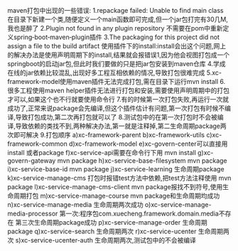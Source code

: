 maven打包中出现的一些错误:
1.repackage failed: Unable to find main class
在目录下新建一个类,随便定义一个main函数即可完成,但一个jar包打完有30几M,我也是醉了
2.Plugin not found in any plugin repository
不需要在pom中重新定义spring‐boot‐maven‐plugin插件
3.The packaging for this project did not assign a file to the build artifact
使用插件下的install:install会出这个问题,网上的解决办法是使用声明周期下的install,结果就会报错误1,因为他会视图打包成一个springboot的启动jar包,但此时我们要做的只是把jar包安装到maven仓库
4.学成在线的jar依赖比较混乱,出现好多工程互相依赖的情况,导致打包很难完成
5.xc-framework-model使用maven插件无法完成打包,需在目录下运行mvn install
6.很多工程使用maven helper插件无法进行打包和安装,需要使用声明周期中的打包才可以,如果这个也不行就要使用命令行
7.有的时候第一次打包失败,再运行一次就成功了,正常来说package会先编译,但这个插件估计有问题,第一次打包有时候不编译,导致打包成功,第二次再打包就可以了
8.测试包中的在第一次打包时不会被编译,导致依赖的类找不到,两种解决办法,第一就是注释掉,第二生命周期package两次即可解决
9.打包顺序
    a)xc-framework-parent
    b)xc-framework-utils
    c)xc-framework-common
    d)xc-framework-model
    e)xc-govern-center可以直接用install 或者package
    f)xc-service-api需要在命令行下用 mvn install
    g)xc-govern-gateway  mvn package
    h)xc-service-base-filesystem mvn package
    i)xc-service-base-id mvn package
    j)xc-service-learning 生命周期package
    k)xc-service-manage-cms 打包时报错test方法中依赖,把test方法注释使用 mvn package
    l)xc-service-manage-cms-client mvn package报找不到符号,使用生命周期打包
    m)xc-service-manage-course mvn package和生命周期均成功
    n)xc-service-manage-media 生命周期两次成功
    o)xc-service-manage-media-processor
        第一次:程序包com.xuecheng.framework.domain.media不存在
        第三次生命周期package成功
    p)xc-service-manage-order 生命周期package
    q)xc-service-search 生命周期两次
    r)xc-service-ucenter 生命周期两次
    s)xc-service-ucenter-auth  生命周期两次,测试包中的不会被编译
